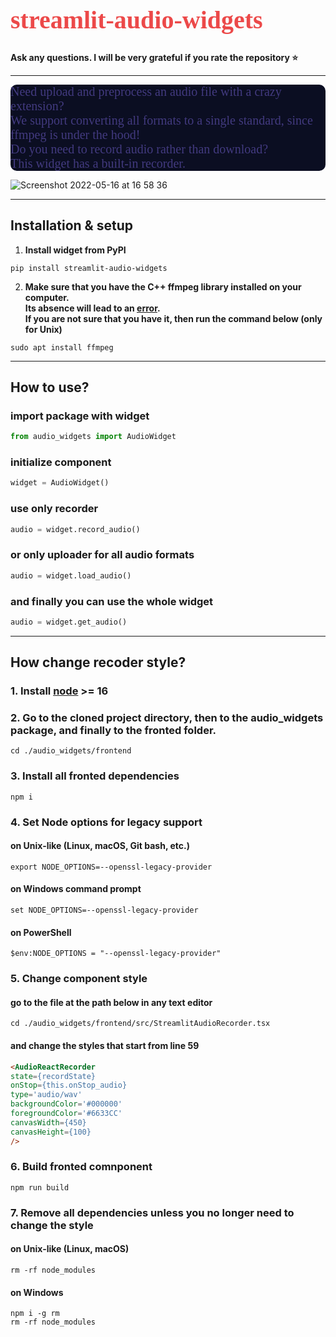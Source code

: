 <div class="alert alert-block alert-info" style="font-size:20px; background-color: #fffff; font-family:verdana; color: #ec4949; border-radius: 10px; border: 0px #533078 solid">
    <h1>streamlit-audio-widgets</h1>
</div>

**Ask any questions. I will be very grateful if you rate the repository ⭐️**

****

<div class="alert alert-block alert-info" style="font-size:20px; background-color: #0b0e22; font-family:verdana; color: #423a7f; border-radius: 10px; border: 0px #533078 solid">
    Need upload and preprocess an audio file with a crazy extension? 🫣 
    <br>We support converting all formats to a single standard, since ffmpeg is under the hood!<br>
    Do you need to record audio rather than download? 
    <br>This widget has a built-in recorder.<br>
</div>

![Screenshot 2022-05-16 at 16 58 36](https://user-images.githubusercontent.com/82606558/168626886-de128ffa-a3fe-422f-a748-395c29fa42f9.png) <br/>

****

## Installation & setup
1. **Install widget from PyPI**
```shell
pip install streamlit-audio-widgets
```
2. **Make sure that you have the C++ ffmpeg library installed on your computer. 
<br>Its absence will lead to an [error](https://stackoverflow.com/questions/62470863/ffmpeg-command-not-found-but-pip-list-shows-ffmpeg).<br> 
If you are not sure that you have it, then run the command below (only for Unix)**
```shell
sudo apt install ffmpeg
```

****

## How to use?
### import package with widget
```python
from audio_widgets import AudioWidget
```

### initialize component
```python
widget = AudioWidget()   
```

### use only recorder 
```python
audio = widget.record_audio()
```

### or only uploader for all audio formats
```python
audio = widget.load_audio()
```

### and finally you can use the whole widget
```python
audio = widget.get_audio()
```

****

## How change recoder style?
### 1. Install [node](https://nodejs.org/en/download) >= 16
### 2. Go to the cloned project directory, then to the audio_widgets package, and finally to the fronted folder.
```shell
cd ./audio_widgets/frontend
```
### 3. Install all fronted dependencies 
```npm
npm i
```
### 4. Set Node options for legacy support 
#### on Unix-like (Linux, macOS, Git bash, etc.)
```shell
export NODE_OPTIONS=--openssl-legacy-provider
```

#### on Windows command prompt
```shell
set NODE_OPTIONS=--openssl-legacy-provider
```

#### on PowerShell
```shell
$env:NODE_OPTIONS = "--openssl-legacy-provider"
```

### 5. Change component style
#### go to the file at the path below in any text editor
```shell
cd ./audio_widgets/frontend/src/StreamlitAudioRecorder.tsx
```
#### and change the styles that start from line 59
```html
<AudioReactRecorder
state={recordState}
onStop={this.onStop_audio}
type='audio/wav'
backgroundColor='#000000'
foregroundColor='#6633CC'
canvasWidth={450}
canvasHeight={100}
/>
```

### 6. Build fronted comnponent
```shell
npm run build
```

### 7. Remove all dependencies unless you no longer need to change the style
#### on Unix-like (Linux, macOS)
```shell 
rm -rf node_modules
``` 
#### on Windows
```shell
npm i -g rm
rm -rf node_modules
```
